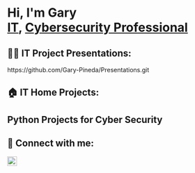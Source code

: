 <h1>Hi, I'm Gary <br/><a href="https://github.com/Gary-Pineda">IT</a>, <a href="https://www.linkedin.com/in/gary-pineda-2955712a9/">Cybersecurity Professional</a></h1>

<h2>👨‍💻 IT Project Presentations:</h2>
https://github.com/Gary-Pineda/Presentations.git


<h2>🏠 IT Home Projects:</h2>



<h2>Python Projects for Cyber Security</h2>



<h2> 🤳 Connect with me:</h2>

[<img align="left" alt="JoshMadakor | LinkedIn" width="22px" src="https://cdn.jsdelivr.net/npm/simple-icons@v3/icons/linkedin.svg" />][linkedin]

[linkedin]: www.linkedin.com/in/gary-pineda-2955712a9

<!--
**Gary-Pineda/Gary-Pineda** is a ✨ _special_ ✨ repository because its `README.md` (this file) appears on your GitHub profile.

Here are some ideas to get you started:

- 🔭 I’m currently working on ...
- 🌱 I’m currently learning ...
- 👯 I’m looking to collaborate on ...
- 🤔 I’m looking for help with ...
- 💬 Ask me about ...
- 📫 How to reach me: ...
- 😄 Pronouns: ...
- ⚡ Fun fact: ...
-->
